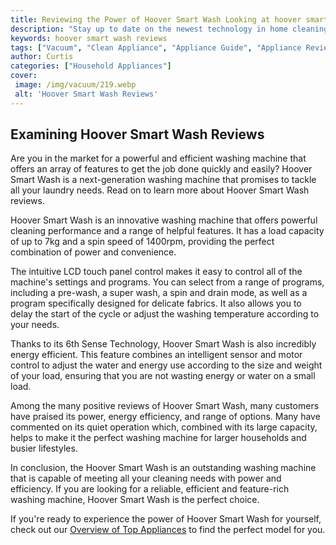 ```yaml
---
title: Reviewing the Power of Hoover Smart Wash Looking at hoover smart wash reviews
description: "Stay up to date on the newest technology in home cleaning Dive into our reviews of Hoover Smart Wash and see how it stacks up compared to other cleaning devices Learn more and decide which one is right for you"
keywords: hoover smart wash reviews
tags: ["Vacuum", "Clean Appliance", "Appliance Guide", "Appliance Reviews"]
author: Curtis
categories: ["Household Appliances"]
cover: 
 image: /img/vacuum/219.webp
 alt: 'Hoover Smart Wash Reviews'
---
```

## Examining Hoover Smart Wash Reviews

Are you in the market for a powerful and efficient washing machine that offers an array of features to get the job done quickly and easily? Hoover Smart Wash is a next-generation washing machine that promises to tackle all your laundry needs. Read on to learn more about Hoover Smart Wash reviews.

Hoover Smart Wash is an innovative washing machine that offers powerful cleaning performance and a range of helpful features. It has a load capacity of up to 7kg and a spin speed of 1400rpm, providing the perfect combination of power and convenience. 

The intuitive LCD touch panel control makes it easy to control all of the machine's settings and programs. You can select from a range of programs, including a pre-wash, a super wash, a spin and drain mode, as well as a program specifically designed for delicate fabrics. It also allows you to delay the start of the cycle or adjust the washing temperature according to your needs. 

Thanks to its 6th Sense Technology, Hoover Smart Wash is also incredibly energy efficient. This feature combines an intelligent sensor and motor control to adjust the water and energy use according to the size and weight of your load, ensuring that you are not wasting energy or water on a small load.

Among the many positive reviews of Hoover Smart Wash, many customers have praised its power, energy efficiency, and range of options. Many have commented on its quiet operation which, combined with its large capacity, helps to make it the perfect washing machine for larger households and busier lifestyles. 

In conclusion, the Hoover Smart Wash is an outstanding washing machine that is capable of meeting all your cleaning needs with power and efficiency. If you are looking for a reliable, efficient and feature-rich washing machine, Hoover Smart Wash is the perfect choice. 

If you're ready to experience the power of Hoover Smart Wash for yourself, check out our [Overview of Top Appliances](./pages/appliance-overview) to find the perfect model for you.
